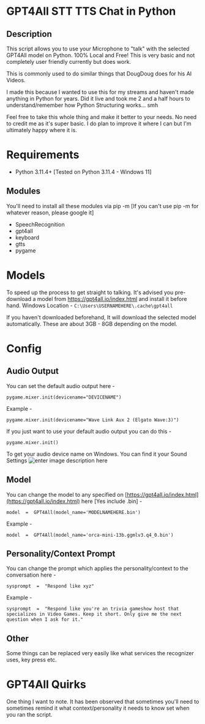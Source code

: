 # GPT4All STT TTS Chat in Python
## Description
This script allows you to use your Microphone to "talk" with the selected GPT4All model on Python. 
100% Local and Free!
This is very basic and not completely user friendly currently but does work.

This is commonly used to do similar things that DougDoug does for his AI Videos.

I made this because I wanted to use this for my streams and haven't made anything in Python for years.
Did it live and took me 2 and a half hours to understand/remember how Python Structuring works... smh

Feel free to take this whole thing and make it better to your needs. No need to credit me as it's super basic.
I do plan to improve it where I can but I'm ultimately happy where it is.
# Requirements

 - Python 3.11.4+ [Tested on Python 3.11.4 - Windows 11]

## Modules
You'll need to install all these modules via pip -m [If you can't use pip -m for whatever reason, please google it]
 - SpeechRecognition
 - gpt4all
 - keyboard
 - gtts
 - pygame

# Models

To speed up the process to get straight to talking. It's advised you pre-download a model from https://gpt4all.io/index.html
and install it before hand.
Windows Location - `C:\Users\USERNAMEHERE\.cache\gpt4all`

If you haven't downloaded beforehand, It will download the selected model automatically. These are about 3GB - 8GB depending on the model.

# Config

## Audio Output
You can set the default audio output here -

    pygame.mixer.init(devicename="DEVICENAME")
Example - 

    pygame.mixer.init(devicename="Wave Link Aux 2 (Elgato Wave:3)")

If you just want to use your default audio output you can do this -

    pygame.mixer.init()

To get your audio device name on Windows. You can find it your Sound Settings
![enter image description here](https://i.imgur.com/zG0XZrN.png)
## Model
You can change the model to any specified on [https://gpt4all.io/index.html](https://gpt4all.io/index.html) here [Yes include .bin] - 

    model  =  GPT4All(model_name='MODELNAMEHERE.bin')
Example - 

    model  =  GPT4All(model_name='orca-mini-13b.ggmlv3.q4_0.bin')

## Personality/Context Prompt
You can change the prompt which applies the personality/context to the conversation here -

    sysprompt  =  "Respond like xyz"
Example -

    sysprompt  =  "Respond like you're an trivia gameshow host that specializes in Video Games. Keep it short. Only give me the next question when I ask for it."

## Other
Some things can be replaced very easily like what services the recognizer uses, key press etc.

# GPT4All Quirks
One thing I want to note. It has been observed that sometimes you'll need to sometimes remind it what context/personality it needs to know set when you ran the script.

